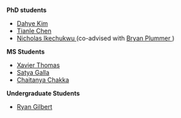 **PhD students**
- <a href="https://kim-dahye.github.io/"> Dahye Kim </a> 
- <a href="https://cs-people.bu.edu/tianle/"> Tianle Chen </a> 
- <a href="https://www.bu.edu/cs/profiles/nicholas-ikechukwu/"> Nicholas Ikechukwu </a>  (co-advised with <a href="https://bryanplummer.com/"> Bryan Plummer </a>) 

**MS Students**
- <a href="https://xavierohan.github.io/"> Xavier Thomas </a>
- <a href=""> Satya Galla </a>
- <a href=""> Chaitanya Chakka </a>

**Undergraduate Students**
- <a href="https://ryan-j-gilbert.github.io/portfolio-cv/"> Ryan Gilbert </a>
